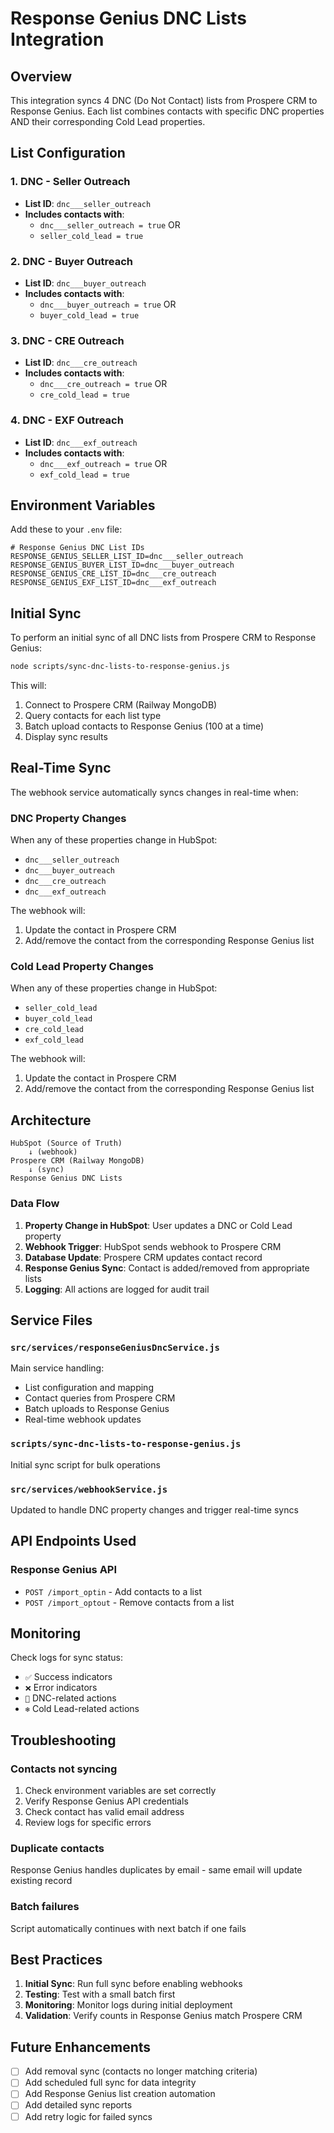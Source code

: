 # Response Genius DNC Lists Integration

## Overview

This integration syncs 4 DNC (Do Not Contact) lists from Prospere CRM to Response Genius. Each list combines contacts with specific DNC properties AND their corresponding Cold Lead properties.

## List Configuration

### 1. DNC - Seller Outreach
- **List ID**: `dnc___seller_outreach`
- **Includes contacts with**:
  - `dnc___seller_outreach = true` OR
  - `seller_cold_lead = true`

### 2. DNC - Buyer Outreach
- **List ID**: `dnc___buyer_outreach`
- **Includes contacts with**:
  - `dnc___buyer_outreach = true` OR
  - `buyer_cold_lead = true`

### 3. DNC - CRE Outreach
- **List ID**: `dnc___cre_outreach`
- **Includes contacts with**:
  - `dnc___cre_outreach = true` OR
  - `cre_cold_lead = true`

### 4. DNC - EXF Outreach
- **List ID**: `dnc___exf_outreach`
- **Includes contacts with**:
  - `dnc___exf_outreach = true` OR
  - `exf_cold_lead = true`

## Environment Variables

Add these to your `.env` file:

```env
# Response Genius DNC List IDs
RESPONSE_GENIUS_SELLER_LIST_ID=dnc___seller_outreach
RESPONSE_GENIUS_BUYER_LIST_ID=dnc___buyer_outreach
RESPONSE_GENIUS_CRE_LIST_ID=dnc___cre_outreach
RESPONSE_GENIUS_EXF_LIST_ID=dnc___exf_outreach
```

## Initial Sync

To perform an initial sync of all DNC lists from Prospere CRM to Response Genius:

```bash
node scripts/sync-dnc-lists-to-response-genius.js
```

This will:
1. Connect to Prospere CRM (Railway MongoDB)
2. Query contacts for each list type
3. Batch upload contacts to Response Genius (100 at a time)
4. Display sync results

## Real-Time Sync

The webhook service automatically syncs changes in real-time when:

### DNC Property Changes
When any of these properties change in HubSpot:
- `dnc___seller_outreach`
- `dnc___buyer_outreach`
- `dnc___cre_outreach`
- `dnc___exf_outreach`

The webhook will:
1. Update the contact in Prospere CRM
2. Add/remove the contact from the corresponding Response Genius list

### Cold Lead Property Changes
When any of these properties change in HubSpot:
- `seller_cold_lead`
- `buyer_cold_lead`
- `cre_cold_lead`
- `exf_cold_lead`

The webhook will:
1. Update the contact in Prospere CRM
2. Add/remove the contact from the corresponding Response Genius list

## Architecture

```
HubSpot (Source of Truth)
    ↓ (webhook)
Prospere CRM (Railway MongoDB)
    ↓ (sync)
Response Genius DNC Lists
```

### Data Flow

1. **Property Change in HubSpot**: User updates a DNC or Cold Lead property
2. **Webhook Trigger**: HubSpot sends webhook to Prospere CRM
3. **Database Update**: Prospere CRM updates contact record
4. **Response Genius Sync**: Contact is added/removed from appropriate lists
5. **Logging**: All actions are logged for audit trail

## Service Files

### `src/services/responseGeniusDncService.js`
Main service handling:
- List configuration and mapping
- Contact queries from Prospere CRM
- Batch uploads to Response Genius
- Real-time webhook updates

### `scripts/sync-dnc-lists-to-response-genius.js`
Initial sync script for bulk operations

### `src/services/webhookService.js`
Updated to handle DNC property changes and trigger real-time syncs

## API Endpoints Used

### Response Genius API
- `POST /import_optin` - Add contacts to a list
- `POST /import_optout` - Remove contacts from a list

## Monitoring

Check logs for sync status:
- `✅` Success indicators
- `❌` Error indicators
- `🚫` DNC-related actions
- `❄️` Cold Lead-related actions

## Troubleshooting

### Contacts not syncing
1. Check environment variables are set correctly
2. Verify Response Genius API credentials
3. Check contact has valid email address
4. Review logs for specific errors

### Duplicate contacts
Response Genius handles duplicates by email - same email will update existing record

### Batch failures
Script automatically continues with next batch if one fails

## Best Practices

1. **Initial Sync**: Run full sync before enabling webhooks
2. **Testing**: Test with a small batch first
3. **Monitoring**: Monitor logs during initial deployment
4. **Validation**: Verify counts in Response Genius match Prospere CRM

## Future Enhancements

- [ ] Add removal sync (contacts no longer matching criteria)
- [ ] Add scheduled full sync for data integrity
- [ ] Add Response Genius list creation automation
- [ ] Add detailed sync reports
- [ ] Add retry logic for failed syncs
